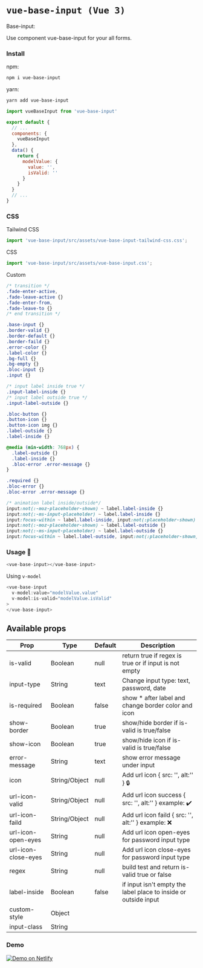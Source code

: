 # `vue-base-input (Vue 3)`

Base-input:

Use component vue-base-input for your all forms.

### Install

npm:
```sh
npm i vue-base-input
```

yarn:
```sh
yarn add vue-base-input
```

```javascript
import vueBaseInput from 'vue-base-input'

export default {
  // ...
  components: {
    vueBaseInput
  },
  data() {
    return {
      modelValue: {
        value: '',
        isValid: ''
      }
    }
  }
  // ...
}

```

### CSS

Tailwind CSS
```javascript
import 'vue-base-input/src/assets/vue-base-input-tailwind-css.css';
```
CSS
```javascript
import 'vue-base-input/src/assets/vue-base-input.css';
```
Custom
```css
/* transition */
.fade-enter-active,
.fade-leave-active {}
.fade-enter-from,
.fade-leave-to {}
/* end transition */

.base-input {}
.border-valid {}
.border-default {}
.border-faild {}
.error-color {}
.label-color {}
.bg-full {}
.bg-empty {}
.bloc-input {}
.input {}

/* input label inside true */
.input-label-inside {}
/* input label outside true */
.input-label-outside {}

.bloc-button {}
.button-icon {}
.button-icon img {}
.label-outside {}
.label-inside {}

@media (min-width: 768px) {
  .label-outside {}
  .label-inside {}
  .bloc-error .error-message {}
}

.required {}
.bloc-error {}
.bloc-error .error-message {}

/* animation label inside/outside*/
input:not(:-moz-placeholder-shown) ~ label.label-inside {}
input:not(:-ms-input-placeholder) ~ label.label-inside {}
input:focus-within ~ label.label-inside, input:not(:placeholder-shown) ~ label.label-inside {}
input:not(:-moz-placeholder-shown) ~ label.label-outside {}
input:not(:-ms-input-placeholder) ~ label.label-outside {}
input:focus-within ~ label.label-outside, input:not(:placeholder-shown) ~ label.label-outside {}
```

### Usage 🚀

```javascript
<vue-base-input></vue-base-input>
```

Using ```v-model```

```javascript
<vue-base-input
  v-model:value="modelValue.value"
  v-model:is-valid="modelValue.isValid"
>
</vue-base-input>
```

## Available props

| Prop                          | Type            | Default     | Description                                           |
|-------------------------------|-----------------|-------------|-------------------------------------------------------|
| is-valid                      | Boolean         | null        | return true if regex is true or if input is not empty |
| input-type                    | String          | text        | Change input type: text, password, date               |
| is-required                   | Boolean         | false       | show * after label and change border color and icon   |
| show-border                   | Boolean         | true        | show/hide border if is-valid is true/false            |
| show-icon                     | Boolean         | true        | show/hide icon if is-valid is true/false              |
| error-message                 | String          | text        | show error message under input                        |
| icon                          | String/Object   | null        | Add url icon { src: '', alt:'' } :lock:                                   |
| url-icon-valid                | String/Object   | null        | Add url icon success { src: '', alt:'' } example: :heavy_check_mark:      |
| url-icon-faild                | String/Object   | null        | Add url icon faild { src: '', alt:'' } example: :x:                       |
| url-icon-open-eyes            | String   | null        | Add url icon open-eyes for password input type        |
| url-icon-close-eyes           | String   | null        | Add url icon close-eyes for password input type       |
| regex                         | String          | null        | build test and return is-valid true or false          |
| label-inside                  | Boolean         | false       | if input isn't empty the label place to inside or outside input                                      |
| custom-style                  | Object          |             |                                                       |
| input-class                   | String          |             |                                                       |


### Demo

[![Demo on Netlify](https://www.netlify.com/img/deploy/button.svg)](https://vue-base-input.netlify.app/)
